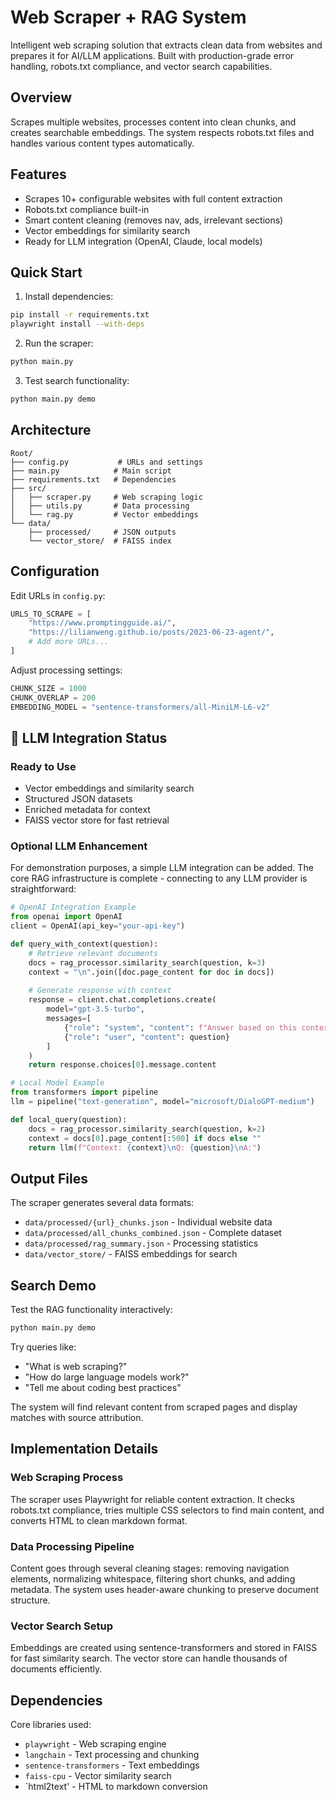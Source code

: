 # Web Scraper + RAG System

Intelligent web scraping solution that extracts clean data from websites and prepares it for AI/LLM applications. Built with production-grade error handling, robots.txt compliance, and vector search capabilities.

## Overview
Scrapes multiple websites, processes content into clean chunks, and creates searchable embeddings. The system respects robots.txt files and handles various content types automatically.

## Features
- Scrapes 10+ configurable websites with full content extraction
- Robots.txt compliance built-in
- Smart content cleaning (removes nav, ads, irrelevant sections)  
- Vector embeddings for similarity search
- Ready for LLM integration (OpenAI, Claude, local models)

## Quick Start

1. Install dependencies:
```bash
pip install -r requirements.txt
playwright install --with-deps
```

2. Run the scraper:
```bash
python main.py
```

3. Test search functionality:
```bash
python main.py demo
```

## Architecture
```
Root/
├── config.py           # URLs and settings
├── main.py            # Main script
├── requirements.txt   # Dependencies
├── src/
│   ├── scraper.py     # Web scraping logic
│   ├── utils.py       # Data processing
│   └── rag.py         # Vector embeddings
└── data/
    ├── processed/     # JSON outputs
    └── vector_store/  # FAISS index
```

## Configuration

Edit URLs in `config.py`:
```python
URLS_TO_SCRAPE = [
    "https://www.promptingguide.ai/",
    "https://lilianweng.github.io/posts/2023-06-23-agent/",
    # Add more URLs...
]
```

Adjust processing settings:
```python
CHUNK_SIZE = 1000
CHUNK_OVERLAP = 200
EMBEDDING_MODEL = "sentence-transformers/all-MiniLM-L6-v2"
```

## 🤖 LLM Integration Status

### Ready to Use
- Vector embeddings and similarity search
- Structured JSON datasets 
- Enriched metadata for context
- FAISS vector store for fast retrieval

### Optional LLM Enhancement
For demonstration purposes, a simple LLM integration can be added. The core RAG infrastructure is complete - connecting to any LLM provider is straightforward:

```python
# OpenAI Integration Example
from openai import OpenAI
client = OpenAI(api_key="your-api-key")

def query_with_context(question):
    # Retrieve relevant documents
    docs = rag_processor.similarity_search(question, k=3)
    context = "\n".join([doc.page_content for doc in docs])
    
    # Generate response with context
    response = client.chat.completions.create(
        model="gpt-3.5-turbo",
        messages=[
            {"role": "system", "content": f"Answer based on this context: {context}"},
            {"role": "user", "content": question}
        ]
    )
    return response.choices[0].message.content

# Local Model Example  
from transformers import pipeline
llm = pipeline("text-generation", model="microsoft/DialoGPT-medium")

def local_query(question):
    docs = rag_processor.similarity_search(question, k=2)
    context = docs[0].page_content[:500] if docs else ""
    return llm(f"Context: {context}\nQ: {question}\nA:")
```

## Output Files

The scraper generates several data formats:

- `data/processed/{url}_chunks.json` - Individual website data
- `data/processed/all_chunks_combined.json` - Complete dataset  
- `data/processed/rag_summary.json` - Processing statistics
- `data/vector_store/` - FAISS embeddings for search

## Search Demo

Test the RAG functionality interactively:

```bash
python main.py demo
```

Try queries like:
- "What is web scraping?"
- "How do large language models work?"
- "Tell me about coding best practices"

The system will find relevant content from scraped pages and display matches with source attribution.

## Implementation Details

### Web Scraping Process
The scraper uses Playwright for reliable content extraction. It checks robots.txt compliance, tries multiple CSS selectors to find main content, and converts HTML to clean markdown format.

### Data Processing Pipeline  
Content goes through several cleaning stages: removing navigation elements, normalizing whitespace, filtering short chunks, and adding metadata. The system uses header-aware chunking to preserve document structure.

### Vector Search Setup
Embeddings are created using sentence-transformers and stored in FAISS for fast similarity search. The vector store can handle thousands of documents efficiently.

## Dependencies

Core libraries used:
- `playwright` - Web scraping engine
- `langchain` - Text processing and chunking
- `sentence-transformers` - Text embeddings
- `faiss-cpu` - Vector similarity search
- `html2text' - HTML to markdown conversion
